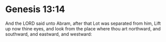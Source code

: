 # Genesis 13:14

And the LORD said unto Abram, after that Lot was separated from him, Lift up now thine eyes, and look from the place where thou art northward, and southward, and eastward, and westward: